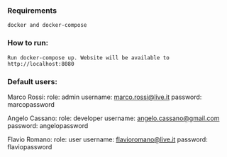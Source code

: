 ### Requirements
    docker and docker-compose

### How to run:
    Run docker-compose up. Website will be available to http://localhost:8080

### Default users:

Marco Rossi:
    role: admin
    username: marco.rossi@live.it
    password: marcopassword

Angelo Cassano:
    role: developer
    username: angelo.cassano@gmail.com
    password: angelopassword

Flavio Romano:
    role: user
    username: flavioromano@live.it
    password: flaviopassword